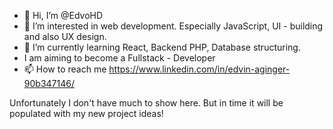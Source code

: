 - 👋 Hi, I’m @EdvoHD
- 👀 I’m interested in web development. Especially JavaScript, UI - building and also UX design.
- 🌱 I’m currently learning React, Backend PHP, Database structuring.
- I am aiming to become a Fullstack - Developer
- 📫 How to reach me https://www.linkedin.com/in/edvin-aginger-90b347146/

Unfortunately I don't have much to show here. But in time it will be populated with my new project ideas!
